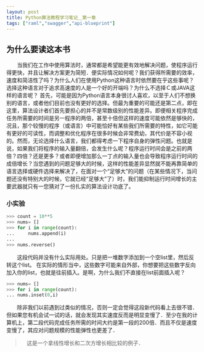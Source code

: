 ```yaml
---
layout: post
title: Python算法教程学习笔记＿第一章
tags: ["raml","swagger","api-blueprint"]
---
```



## 为什么要读这本书
&emsp;&emsp;当我们在工作中使用算法时，通常都是希望能更有效地解决问题，使程序运行得更快，并且让解决方案更为简短．便实际情况如何呢？我们获得所需要的效率，速度和简洁性了吗？为什么人们在使用Python这种语言时依然要在乎这些事呢？选择这种语言对于追求高速度的人是一个好的开端吗？为什么不选择Ｃ或JAVA这样的语言呢？
首先，可能是因为Python语言本身很讨人喜欢，以至于人们不想换别的语言，或者他们目前也没有更好的选择。但最为重要的可能还是第二点，即在这里，算法设计者们首先要担心的并不是常数级别的性能差异。即便相关程序完成任务所需要的时间是另一程序的两倍，甚至十倍但这样的速度可能依然是够快的，况且，那个较慢的程序（或语言）中可能恰好有某些我们所需要的特性，如它可能有更好的可读性，而调整和优化程序在很多时候会非常费幼，其代价是不容小视的。然而，无论选择什么语言，我们都得考虑一下程序自身的弹性问题。也就是说，如果我们将程序的输入量翻倍，会发生什么呢？程序运行时间会是之前的两倍？四倍？还是更多？或者即便增加那么一丁点的输入量也会导致程序运行时间的成倍增长？当您遇到的问题足够大的时候，这样的性能差异显然就不能再靠简单的语言选择或硬件选择来解决了，在面对一个“足够大”的问题（在某些情况下，当问题还没有特别大的时候，它就已经“足够大”了）时，我们能抑制运行时间增长的主要武器就只有一您猜对了一份扎实的算法设计功底了。

### 小实验

```python
>>> count = 10**5
>>> nums= []
>>> for i in range(count):
...     nums.append(i)
...
>>> nums.reverse()
```
 
&emsp;&emsp;这段代码并没有什么实际用处。只是把一堆数字添加到一个空list里，然后反转这个list。 
在实际的情形当中，这些数字可能来自外部，你想要把这些数字反向加入你的list，也就是往前插入。是啊，为什么我们不直接在list前面插入呢？

```python
>>> nums= []
>>> for i in range(count):
... nums.inset(0,i)
```

&emsp;&emsp;除非我们以前遇到过类似的情况，否则一定会觉得这段新代码看上去很不错．但如果您有机会试一试的话，就会发现其实速度反而是明显变慢了．至少在我的计算机上，第二段代码完成任务所需的时间大约是第一段的200倍．而且不仅是速度变慢了，其应对问题规模的性能弹性也更差了．

>　这是一个拿线性增长和二次方增长相比较的例子．

